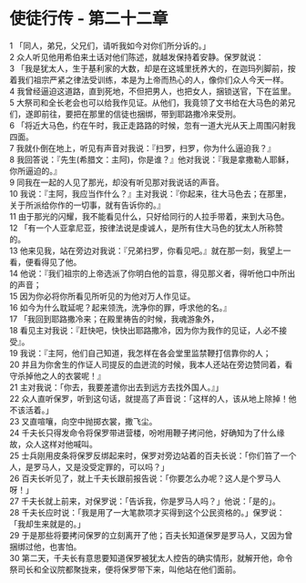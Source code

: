 # 使徒行传 - 第二十二章
  
 1 「同人，弟兄，父兄们，请听我如今对你们所分诉的。」  
 2 众人听见他用希伯来土话对他们陈述，就越发保持着安静。保罗就说：  
 3 「我是犹太人，生于基利家的大数，却是在这城里抚养大的，在迦玛列脚前，按着我们祖宗严紧之律法受训练，本是为上帝而热心的人，像你们众人今天一样。  
 4 我曾经逼迫这道路，直到死地，不但把男人，也把女人，捆锁送官，下在监里。  
 5 大祭司和全长老会也可以给我作见证。从他们，我竟领了文书给在大马色的弟兄们，遂即前往，要把在那里的信徒也捆绑，带到耶路撒冷来受刑。  
 6 「将近大马色，约在午时，我正走路路的时候，忽有一道大光从天上周围闪射我四面。  
 7 我就仆倒在地上，听见有声音对我说：『扫罗，扫罗，你为什么逼迫我？』  
 8 我回答说：『先生(希腊文：主阿)，你是谁？』他对我说：『我是拿撒勒人耶稣，你所逼迫的。』  
 9 同我在一起的人见了那光，却没有听见那对我说话的声音。  
 10 我说：『主阿，我应当作什么？』主对我说：『你起来，往大马色去；在那里，关于所派给你作的一切事，就有告诉你的。』  
 11 由于那光的闪耀，我不能看见什么，只好给同行的人拉手带着，来到大马色。  
 12 「有一个人亚拿尼亚，按律法说是虔诚人，是所有住大马色的犹太人所称赞的。  
 13 他来见我，站在旁边对我说：『兄弟扫罗，你看见吧。』就在那一刻，我望上一看，便看得见了他。  
 14 他说：『我们祖宗的上帝选派了你明白他的旨意，得见那义者，得听他口中所出的声音；  
 15 因为你必将你所看见所听见的为他对万人作见证。  
 16 如今为什么耽延呢？起来领洗，洗净你的罪，呼求他的名。』  
 17 「我回到耶路撒冷来；在殿里祷告的时候，我魂游象外，  
 18 看见主对我说：『赶快吧，快快出耶路撒冷，因为你为我作的见证，人必不接受』。  
 19 我说：『主阿，他们自己知道，我怎样在各会堂里监禁鞭打信靠你的人；  
 20 并且为你舍生的作证人司提反的血迸流的时候，我本人还站在旁边赞同着，看守杀掉他之人的衣裳呢！』  
 21 主对我说：「你去，我要差遣你出去到远方去找外国人。』」  
 22 众人直听保罗，听到这句话，就提高了声音说：「这样的人，该从地上除掉！他不该活着。」  
 23 又直喧嚷，向空中抛掷衣裳，撒飞尘。  
 24 千夫长只得发命令将保罗带进营楼，吩咐用鞭子拷问他，好确知为了什么缘故，众人这样对他喊叫。  
 25 士兵刚用皮条将保罗反绑起来时，保罗对旁边站着的百夫长说：「你们笞了一个人，是罗马人，又是没受定罪的，可以吗？」  
 26 百夫长听见了，就上千夫长跟前报告说：「你要怎么办呢？这人是个罗马人呀！」  
 27 千夫长就上前来，对保罗说：「告诉我，你是罗马人吗？」他说：「是的」。  
 28 千夫长应时说：「我是用了一大笔款项才买得到这个公民资格的。」保罗说：「我却生来就是的。」  
 29 于是那些将要拷问保罗的立刻离开了他；百夫长知道保罗是罗马人，又因为曾捆绑过他，也害怕。  
 30 第二天，千夫长有意思要知道保罗被犹太人控告的确实情形，就解开他，命令祭司长和全议院都聚拢来，便将保罗带下来，叫他站在他们面前。